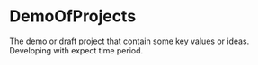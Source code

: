 # DemoOfProjects
The demo or draft project that contain some key values or ideas. 
Developing with expect time period.
